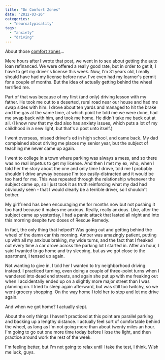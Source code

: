 ```yaml
---
title: "On Comfort Zones"
date: "2012-03-26"
categories: 
  - "neuroatypicality"
tags: 
  - "anxiety"
  - "driving"
---
```


About those [comfort zones](http://jackwren.wordpress.com/2012/03/24/gauge-check-winning-the-battle-losing-the-war/ "Gauge Check: Winning the Battle, Losing the War")...

Mere hours after I wrote that post, we went in to see about getting the auto loan refinanced. We were offered a really good rate, but in order to get it, I have to get my driver's license this week. Now, I'm 31 years old, I really should have had my license before now. I've even had my learner's permit for a couple of months. But the idea of actually getting behind the wheel terrified me.

Part of that was because of my first (and only) driving lesson with my father. He took me out to a deserted, rural road near our house and had me swap sides with him. I drove about ten yards and managed to hit the brake and the gas at the same time, at which point he told me we were done, had me swap back with him, and took me home. He didn't take me back out at all. (I know now that my dad also has anxiety issues, which puts a lot of my childhood in a new light, but that's a post unto itself.)

I went overseas, missed driver's ed in high school, and came back. My dad complained about driving me places my senior year, but the subject of teaching me never came up again.

I went to college in a town where parking was always a mess, and so there was no real impetus to get my license. And then I met my ex, who, when I told her the story about the one and only time I drove, told me I probably shouldn't drive anyway because I'm too easily-distracted and it would be too hard for me. This was repeated through the relationship whenever the subject came up, so I just took it as truth reinforcing what my dad had obviously seen - that I would clearly be a terrible driver, so I shouldn't bother.

My girlfriend has been encouraging me for months now but not pushing it too hard because it makes me anxious. Really, really anxious. Like, after the subject came up yesterday, I had a panic attack that lasted all night and into this morning despite two doses of Rescue Remedy.

In fact, the only thing that helped? Was going out and getting behind the wheel of the damn car this morning. Amber was amazingly patient, putting up with all my anxious braking, my wide turns, and the fact that I freaked out every time a car drove across the parking lot I started in. After an hour, I said I wanted to go home and try sleeping, but as we got close to the apartment, I tensed up again.

Not wanting to give in, I told her I wanted to try neighborhood driving instead. I practiced turning, even doing a couple of three-point turns when I wandered into dead end streets, and again she put up with me freaking out when I accidentally ended up on a slightly more major street than I was planning on. I tried to sleep again afterward, but was still too twitchy, so we went grocery shopping. On the way home I told her to stop and let me drive again.

And when we got home? I actually slept.

About the only things I haven't practiced at this point are parallel parking and backing up a lengthy distance. I actually feel sort of comfortable behind the wheel, as long as I'm not going more than about twenty miles an hour. I'm going to go out one more time today before I lose the light, and then practice around work the rest of the week.

I'm feeling better, but I'm not going to relax until I take the test, I think. Wish me luck, guys.
